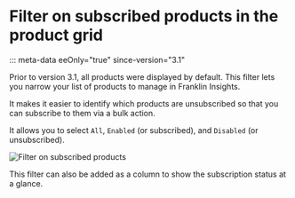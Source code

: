 # Filter on subscribed products in the product grid
::: meta-data eeOnly="true" since-version="3.1"

Prior to version 3.1, all products were displayed by default. This filter lets you narrow your list of products to manage in Franklin Insights.

It makes it easier to identify which products are unsubscribed so that you can subscribe to them via a bulk action.

It allows you to select `All`, `Enabled` (or subscribed), and `Disabled` (or unsubscribed).  

![Filter on subscribed products](../img/FI_grid_filter.png)

This filter can also be added as a column to show the subscription status at a glance.
